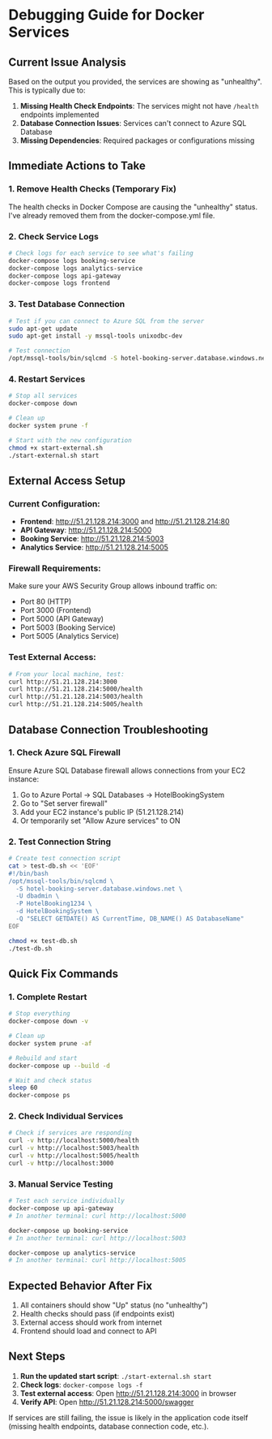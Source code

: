 # Debugging Guide for Docker Services

## Current Issue Analysis

Based on the output you provided, the services are showing as "unhealthy". This is typically due to:

1. **Missing Health Check Endpoints**: The services might not have `/health` endpoints implemented
2. **Database Connection Issues**: Services can't connect to Azure SQL Database
3. **Missing Dependencies**: Required packages or configurations missing

## Immediate Actions to Take

### 1. Remove Health Checks (Temporary Fix)
The health checks in Docker Compose are causing the "unhealthy" status. I've already removed them from the docker-compose.yml file.

### 2. Check Service Logs
```bash
# Check logs for each service to see what's failing
docker-compose logs booking-service
docker-compose logs analytics-service
docker-compose logs api-gateway
docker-compose logs frontend
```

### 3. Test Database Connection
```bash
# Test if you can connect to Azure SQL from the server
sudo apt-get update
sudo apt-get install -y mssql-tools unixodbc-dev

# Test connection
/opt/mssql-tools/bin/sqlcmd -S hotel-booking-server.database.windows.net -U dbadmin -P HotelBooking1234 -d HotelBookingSystem -Q "SELECT 1"
```

### 4. Restart Services
```bash
# Stop all services
docker-compose down

# Clean up
docker system prune -f

# Start with the new configuration
chmod +x start-external.sh
./start-external.sh start
```

## External Access Setup

### Current Configuration:
- **Frontend**: http://51.21.128.214:3000 and http://51.21.128.214:80
- **API Gateway**: http://51.21.128.214:5000
- **Booking Service**: http://51.21.128.214:5003
- **Analytics Service**: http://51.21.128.214:5005

### Firewall Requirements:
Make sure your AWS Security Group allows inbound traffic on:
- Port 80 (HTTP)
- Port 3000 (Frontend)
- Port 5000 (API Gateway)
- Port 5003 (Booking Service)
- Port 5005 (Analytics Service)

### Test External Access:
```bash
# From your local machine, test:
curl http://51.21.128.214:3000
curl http://51.21.128.214:5000/health
curl http://51.21.128.214:5003/health
curl http://51.21.128.214:5005/health
```

## Database Connection Troubleshooting

### 1. Check Azure SQL Firewall
Ensure Azure SQL Database firewall allows connections from your EC2 instance:
1. Go to Azure Portal → SQL Databases → HotelBookingSystem
2. Go to "Set server firewall"
3. Add your EC2 instance's public IP (51.21.128.214)
4. Or temporarily set "Allow Azure services" to ON

### 2. Test Connection String
```bash
# Create test connection script
cat > test-db.sh << 'EOF'
#!/bin/bash
/opt/mssql-tools/bin/sqlcmd \
  -S hotel-booking-server.database.windows.net \
  -U dbadmin \
  -P HotelBooking1234 \
  -d HotelBookingSystem \
  -Q "SELECT GETDATE() AS CurrentTime, DB_NAME() AS DatabaseName"
EOF

chmod +x test-db.sh
./test-db.sh
```

## Quick Fix Commands

### 1. Complete Restart
```bash
# Stop everything
docker-compose down -v

# Clean up
docker system prune -af

# Rebuild and start
docker-compose up --build -d

# Wait and check status
sleep 60
docker-compose ps
```

### 2. Check Individual Services
```bash
# Check if services are responding
curl -v http://localhost:5000/health
curl -v http://localhost:5003/health
curl -v http://localhost:5005/health
curl -v http://localhost:3000
```

### 3. Manual Service Testing
```bash
# Test each service individually
docker-compose up api-gateway
# In another terminal: curl http://localhost:5000

docker-compose up booking-service
# In another terminal: curl http://localhost:5003

docker-compose up analytics-service
# In another terminal: curl http://localhost:5005
```

## Expected Behavior After Fix

1. All containers should show "Up" status (no "unhealthy")
2. Health checks should pass (if endpoints exist)
3. External access should work from internet
4. Frontend should load and connect to API

## Next Steps

1. **Run the updated start script**: `./start-external.sh start`
2. **Check logs**: `docker-compose logs -f`
3. **Test external access**: Open http://51.21.128.214:3000 in browser
4. **Verify API**: Open http://51.21.128.214:5000/swagger

If services are still failing, the issue is likely in the application code itself (missing health endpoints, database connection code, etc.).
